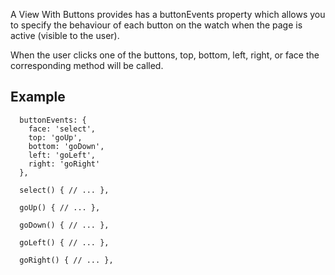 A View With Buttons provides has a buttonEvents property which allows you to specify the behaviour of each button on the watch when the page is active (visible to the user).

When the user clicks one of the buttons, top, bottom, left, right, or face the corresponding method will be called.

## Example

      buttonEvents: {
        face: 'select',
        top: 'goUp',
        bottom: 'goDown',
        left: 'goLeft',
        right: 'goRight'
      },

      select() { // ... },

      goUp() { // ... },

      goDown() { // ... },

      goLeft() { // ... },

      goRight() { // ... },